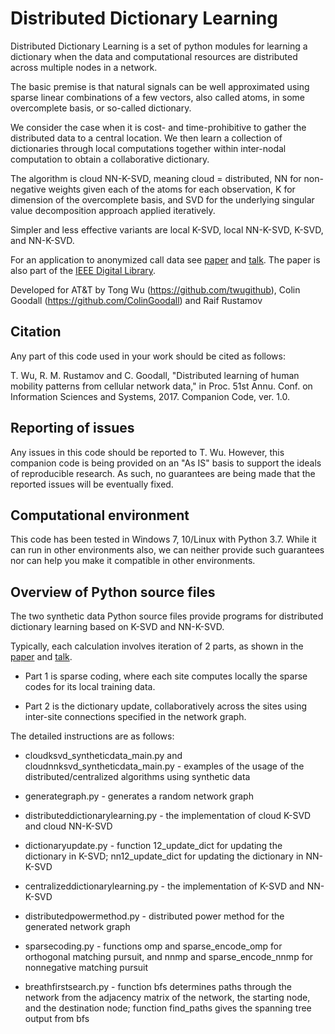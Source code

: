 # Distributed Dictionary Learning

Distributed Dictionary Learning is a set of python modules for learning a dictionary when
the data and computational resources are distributed across multiple nodes in a network.

The basic premise is that natural signals can be well approximated using sparse linear combinations
of a few vectors, also called atoms, in some overcomplete basis, or so-called dictionary.

We consider the case when it is cost- and time-prohibitive to gather the distributed data
to a central location. We then learn a collection of dictionaries through local computations
together within inter-nodal computation to obtain a collaborative dictionary.

The algorithm is cloud NN-K-SVD, meaning cloud = distributed, NN for non-negative weights
given each of the atoms for each observation, K for dimension of the overcomplete basis, and
SVD for the underlying singular value decomposition approach applied iteratively.

Simpler and less effective variants are local K-SVD, local NN-K-SVD, K-SVD, and NN-K-SVD.

For an application to anonymized call data see [paper] and [talk].
The paper is also part of the [IEEE Digital Library].

[IEEE Digital Library]: https://ieeexplore.ieee.org/document/7926085
[paper]: https://github.com/att/Distributed-Dictionary-Learning/blob/master/CISS2017_Proceedings.pdf
[talk]: https://github.com/att/Distributed-Dictionary-Learning/blob/master/CISS2017_Talk.pdf

Developed for AT&T by Tong Wu (https://github.com/twugithub), Colin Goodall (https://github.com/ColinGoodall) and Raif Rustamov

## Citation
Any part of this code used in your work should be cited as follows:

T. Wu, R. M. Rustamov and C. Goodall, "Distributed learning of human mobility patterns from cellular network data," in Proc. 51st Annu. Conf. on Information Sciences and Systems, 2017. Companion Code, ver. 1.0.

## Reporting of issues
Any issues in this code should be reported to T. Wu. However, this companion code is being provided on an "As IS" basis to support the ideals of reproducible research. As such, no guarantees are being made that the reported issues will be eventually fixed.

## Computational environment
This code has been tested in Windows 7, 10/Linux with Python 3.7. While it can run in other environments also, we can neither provide such guarantees nor can help you make it compatible in other environments.

## Overview of Python source files

The two synthetic data Python source files provide programs for distributed dictionary learning based on K-SVD and NN-K-SVD.

Typically, each calculation involves iteration of 2 parts, as shown in the [paper] and [talk].

* Part 1 is sparse coding, where each site computes locally the sparse codes for its local training data.

* Part 2 is the dictionary update, collaboratively across the sites using inter-site connections specified in the network graph.

The detailed instructions are as follows:

* cloudksvd_syntheticdata_main.py and cloudnnksvd_syntheticdata_main.py - examples of the usage of the distributed/centralized algorithms using synthetic data

* generategraph.py - generates a random network graph

* distributeddictionarylearning.py - the implementation of cloud K-SVD and cloud NN-K-SVD

* dictionaryupdate.py - function 12_update_dict for updating the dictionary in K-SVD; nn12_update_dict for updating the dictionary in NN-K-SVD

* centralizeddictionarylearning.py - the implementation of K-SVD and NN-K-SVD

* distributedpowermethod.py - distributed power method for the generated network graph

* sparsecoding.py - functions omp and sparse_encode_omp for orthogonal matching pursuit, and nnmp and sparse_encode_nnmp for nonnegative matching pursuit

* breathfirstsearch.py - function bfs determines paths through the network from the adjacency matrix of the network, the starting node, and the destination node; function find_paths gives the spanning tree output from bfs

